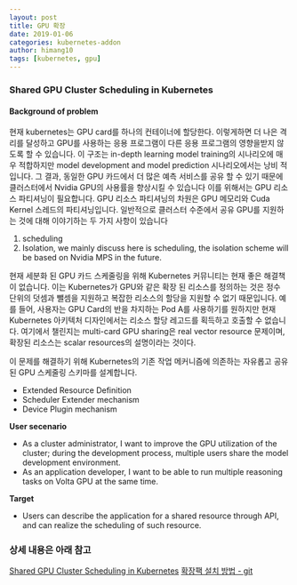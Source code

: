 ```yaml
---
layout: post
title: GPU 확장
date: 2019-01-06
categories: kubernetes-addon
author: himang10
tags: [kubernetes, gpu]
---
```



### Shared GPU Cluster Scheduling in Kubernetes

#### Background of problem
현재 kubernetes는 GPU card를 하나의 컨테이너에 할당한다. 이렇게하면 더 나은 격리를 달성하고 GPU를 사용하는 응용 프로그램이 다른 응용 프로그램의 영향을받지 않도록 할 수 있습니다.
이 구조는 in-depth learning model training의 시나리오에 매우 적합하지만 model development and model prediction 시나리오에서는 낭비 적입니다.
그 결과, 동일한 GPU 카드에서 더 많은 예측 서비스를 공유 할 수 있기 때문에 클러스터에서 Nvidia GPU의 사용률을 향상시킬 수 있습니다
이를 위해서는 GPU 리소스 파티셔닝이 필요합니다. GPU 리소스 파티셔닝의 차원은 GPU 메모리와 Cuda Kernel 스레드의 파티셔닝입니다. 
일반적으로 클러스터 수준에서 공유 GPU를 지원하는 것에 대해 이야기하는 두 가지 사항이 있습니다

1. scheduling
2. Isolation, we mainly discuss here is scheduling, the isolation scheme will be based on Nvidia MPS in the future.

현재 세분화 된 GPU 카드 스케줄링을 위해 Kubernetes 커뮤니티는 현재 좋은 해결책이 없습니다. 이는 Kubernetes가 GPU와 같은 확장 된 리소스를 정의하는 것은 정수 단위의 덧셈과 뺄셈을 지원하고 복잡한 리소스의 할당을 지원할 수 없기 때문입니다.
예를 들어, 사용자는 GPU Card의 반을 차지하는 Pod A를 사용하기를 원하지만 현재 Kubernetes 아키텍처 디자인에서는 리소스 할당 레고드를 획득하고 호출할 수 없습니다. 
여기에서 챌린지는 multi-card GPU sharing은 real vector resource 문제이며, 확장된 리소스는 scalar resources의 설명이라는 것이다. 

이 문제를 해결하기 위해 Kubernetes의 기존 작업 메커니즘에 의존하는 자유롭고 공유 된 GPU 스케줄링 스키마를 설계합니다.

* Extended Resource Definition
* Scheduler Extender mechanism
* Device Plugin mechanism

**User secenario**
* As a cluster administrator, I want to improve the GPU utilization of the cluster; during the development process, multiple users share the model development environment.
* As an application developer, I want to be able to run multiple reasoning tasks on Volta GPU at the same time.

**Target**
* Users can describe the application for a shared resource through API, and can realize the scheduling of such resource.


### 상세 내용은 아래 참고


[Shared GPU Cluster Scheduling in Kubernetes](https://developpaper.com/shared-gpu-cluster-scheduling-in-kubernetes/)
[확장팩 설치 방법 - git](https://github.com/AliyunContainerService/gpushare-scheduler-extender)